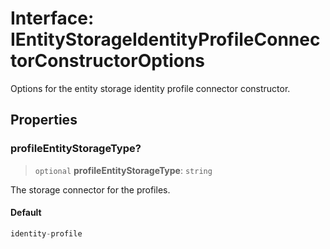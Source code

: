 # Interface: IEntityStorageIdentityProfileConnectorConstructorOptions

Options for the entity storage identity profile connector constructor.

## Properties

### profileEntityStorageType?

> `optional` **profileEntityStorageType**: `string`

The storage connector for the profiles.

#### Default

```ts
identity-profile
```
